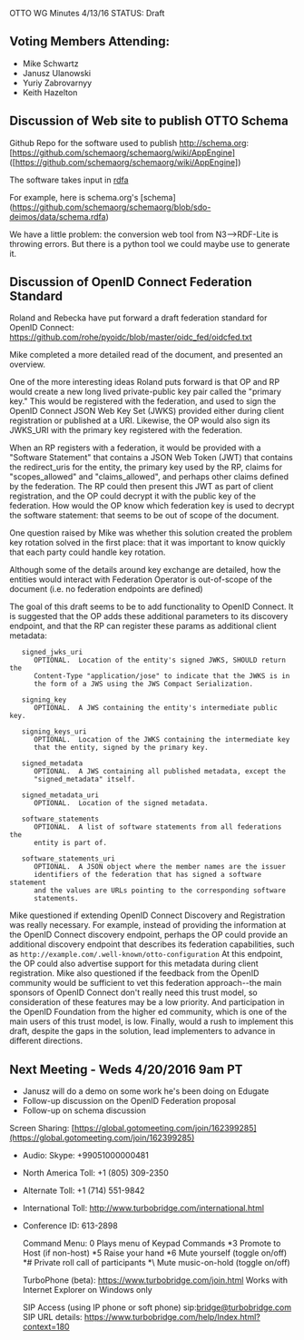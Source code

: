 OTTO WG Minutes 4/13/16
STATUS: Draft

## Voting Members Attending:
 - Mike Schwartz
 - Janusz Ulanowski 
 - Yuriy Zabrovarnyy
 - Keith Hazelton 

## Discussion of Web site to publish OTTO Schema 

Github Repo for the software used to publish http://schema.org:
  [https://github.com/schemaorg/schemaorg/wiki/AppEngine]
  ([https://github.com/schemaorg/schemaorg/wiki/AppEngine])

The software takes input in [rdfa](https://www.w3.org/TR/rdfa-lite/)

For example, here is schema.org's [schema]
(https://github.com/schemaorg/schemaorg/blob/sdo-deimos/data/schema.rdfa)

We have a little problem: the conversion web tool from N3-->RDF-Lite is
throwing errors. But there is a python tool we could maybe use to generate 
it.

## Discussion of OpenID Connect Federation Standard

Roland and Rebecka have put forward a draft federation standard for OpenID Connect:
 https://github.com/rohe/pyoidc/blob/master/oidc_fed/oidcfed.txt

Mike completed a more detailed read of the document, and presented an overview.

One of the more interesting ideas Roland puts forward is that OP and RP would create 
a new long lived private-public key pair called the "primary key." This would be 
registered with the federation, and used to sign the OpenID Connect JSON Web Key Set 
(JWKS) provided either during client registration or published at a URI. Likewise,
the OP would also sign its JWKS_URI with the primary key registered with the federation.

When an RP registers with a federation, it would be provided with a "Software Statement"
that contains a JSON Web Token (JWT) that contains the redirect_uris for the entity,
the primary key used by the RP, claims for "scopes_allowed" and "claims_allowed", 
and perhaps other claims defined by the federation. The RP could then present this JWT as 
part of client registration, and the OP could decrypt it with the public key of the federation.
How would the OP know which federation key is used to decrypt the software statement: that
seems to be out of scope of the document.

One question raised by Mike was whether this solution created the problem key rotation 
solved in the first place: that it was important to know quickly that each party could 
handle key rotation.

Although some of the details around key exchange are detailed, how the entities would interact 
with Federation Operator is out-of-scope of the document (i.e. no federation endpoints are 
defined)

The goal of this draft seems to be to add functionality to OpenID Connect. It is suggested
that the OP adds these additional parameters to its discovery endpoint, and that the
RP can register these params as additional client metadata:

       signed_jwks_uri
          OPTIONAL.  Location of the entity's signed JWKS, SHOULD return the
          Content-Type "application/jose" to indicate that the JWKS is in
          the form of a JWS using the JWS Compact Serialization.
    
       signing_key
          OPTIONAL.  A JWS containing the entity's intermediate public key.
    
       signing_keys_uri
          OPTIONAL.  Location of the JWKS containing the intermediate key
          that the entity, signed by the primary key.
    
       signed_metadata
          OPTIONAL.  A JWS containing all published metadata, except the
          "signed_metadata" itself.
    
       signed_metadata_uri
          OPTIONAL.  Location of the signed metadata.
    
       software_statements
          OPTIONAL.  A list of software statements from all federations the
          entity is part of.
    
       software_statements_uri
          OPTIONAL.  A JSON object where the member names are the issuer
          identifiers of the federation that has signed a software statement
          and the values are URLs pointing to the corresponding software
          statements.

Mike questioned if extending OpenID Connect Discovery and Registration was really necessary. 
For example, instead of providing the information at the OpenID Connect discovery endpoint, 
perhaps the OP could provide an additional discovery endpoint that describes its 
federation capabilities, such as `http://example.com/.well-known/otto-configuration`
At this endpoint, the OP could also advertise support for this metadata during
client registration. Mike also questioned if the feedback from the OpenID community
would be sufficient to vet this federation approach--the main sponsors of OpenID Connect
don't really need this trust model, so consideration of these features may be a low
priority. And participation in the OpenID Foundation from the higher ed community, which 
is one of the main users of this trust model, is low. Finally, would a rush to implement this 
draft, despite the gaps in the solution, lead implementers to advance in different directions.

## Next Meeting - Weds 4/20/2016 9am PT

 - Janusz will do a demo on some work he's been doing on Edugate 
 - Follow-up discussion on the OpenID Federation proposal
 - Follow-up on schema discussion

Screen Sharing: [https://global.gotomeeting.com/join/162399285](https://global.gotomeeting.com/join/162399285)

 - Audio: Skype: +99051000000481
 - North America Toll: +1 (805) 309-2350
 - Alternate Toll: +1 (714) 551-9842
 - International Toll: http://www.turbobridge.com/international.html

 - Conference ID: 613-2898

    Command Menu: 0 Plays menu of Keypad Commands *3 Promote to Host (if non-host) *5 Raise your hand 
    *6 Mute yourself (toggle on/off) *# Private roll call of participants *\ Mute music-on-hold (toggle on/off)

    TurboPhone (beta): https://www.turbobridge.com/join.html Works with Internet Explorer on Windows only

    SIP Access (using IP phone or soft phone) sip:bridge@turbobridge.com
    SIP URL details: https://www.turbobridge.com/help/Index.html?context=180

